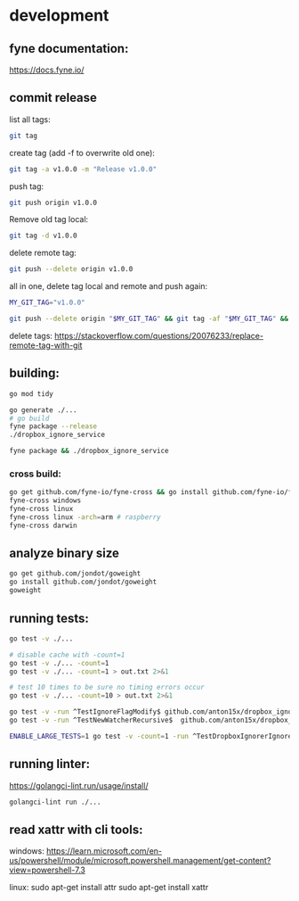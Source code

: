 # development

## fyne documentation:
https://docs.fyne.io/

## commit release
list all tags:
```bash
git tag
```

create tag (add -f to overwrite old one):
```bash
git tag -a v1.0.0 -m "Release v1.0.0"
```

push tag:
```bash
git push origin v1.0.0
```

Remove old tag local:
```bash
git tag -d v1.0.0
```

delete remote tag:
```bash
git push --delete origin v1.0.0
```

all in one, delete tag local and remote and push again:
```bash
MY_GIT_TAG="v1.0.0"

git push --delete origin "$MY_GIT_TAG" && git tag -af "$MY_GIT_TAG" && git push origin "$MY_GIT_TAG" && echo "successfully deleted tag $MY_GIT_TAG"
```


delete tags: https://stackoverflow.com/questions/20076233/replace-remote-tag-with-git

## building:
```bash
go mod tidy

go generate ./...
# go build
fyne package --release
./dropbox_ignore_service

fyne package && ./dropbox_ignore_service
```

### cross build:
```bash
go get github.com/fyne-io/fyne-cross && go install github.com/fyne-io/fyne-cross
fyne-cross windows
fyne-cross linux
fyne-cross linux -arch=arm # raspberry
fyne-cross darwin
```

## analyze binary size
```bash
go get github.com/jondot/goweight
go install github.com/jondot/goweight
goweight
```

## running tests:
```bash
go test -v ./...

# disable cache with -count=1
go test -v ./... -count=1
go test -v ./... -count=1 > out.txt 2>&1

# test 10 times to be sure no timing errors occur
go test -v ./... -count=10 > out.txt 2>&1

go test -v -run ^TestIgnoreFlagModify$ github.com/anton15x/dropbox_ignore_service
go test -v -run ^TestNewWatcherRecursive$  github.com/anton15x/dropbox_ignore_service/src/fsnotify

ENABLE_LARGE_TESTS=1 go test -v -count=1 -run ^TestDropboxIgnorerIgnoreFileEdit/big_test$ github.com/anton15x/dropbox_ignore_service > out.txt 2>&1

```

## running linter:
https://golangci-lint.run/usage/install/
```bash
golangci-lint run ./...
```

## read xattr with cli tools:
windows:
https://learn.microsoft.com/en-us/powershell/module/microsoft.powershell.management/get-content?view=powershell-7.3

linux:
sudo apt-get install attr
sudo apt-get install xattr
